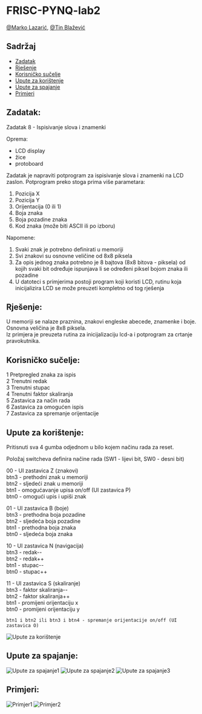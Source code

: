 # FRISC-PYNQ-lab2

[@Marko Lazarić](https://github.com/mlazaric), [@Tin Blažević](https://github.com/TinBlazevic)

## Sadržaj
- [Zadatak](#zadatak)
- [Rješenje](#rješenje)
- [Korisničko sučelje](#korisničko-sučelje)
- [Upute za korištenje](#korisničko-sučelje)
- [Upute za spajanje](#upute-za-spajanje)
- [Primjeri](#primjeri)

## Zadatak: 
Zadatak 8 - Ispisivanje slova i znamenki

Oprema:
- LCD display
- žice
- protoboard

Zadatak je napraviti potprogram za ispisivanje slova i znamenki na LCD zaslon. Potprogram
preko stoga prima više parametara:
1. Pozicija X
2. Pozicija Y
3. Orijentacija (0 ili 1)
4. Boja znaka
5. Boja pozadine znaka
6. Kod znaka (može biti ASCII ili po izboru)

Napomene:
1. Svaki znak je potrebno definirati u memoriji
2. Svi znakovi su osnovne veličine od 8x8 piksela
3. Za opis jednog znaka potrebno je 8 bajtova (8x8 bitova - piksela) od kojih svaki bit
određuje ispunjava li se određeni piksel bojom znaka ili pozadine
4. U datoteci s primjerima postoji program koji koristi LCD, rutinu koja inicijalizira LCD se
može preuzeti kompletno od tog rješenja

## Rješenje:
U memoriji se nalaze praznina, znakovi engleske abecede, znamenke i boje.  
Osnovna veličina je 8x8 piksela.  
Iz primjera je preuzeta rutina za inicijalizaciju lcd-a i potprogram za crtanje pravokutnika.  

## Korisničko sučelje: 
  1 Pretpregled znaka za ispis  
  2 Trenutni redak   
  3 Trenutni stupac  
  4 Trenutni faktor skaliranja  
  5 Zastavica za način rada  
  6 Zastavica za omogućen ispis  
  7 Zastavica za spremanje orijentacije  

## Upute za korištenje:
Pritisnuti sva 4 gumba odjednom u bilo kojem načinu rada za reset.

Položaj switcheva definira načine rada (SW1 - lijevi bit, SW0 - desni bit)

00 - UI zastavica Z (znakovi)  
    btn3 - prethodni znak u memoriji  
    btn2 - sljedeći znak u memoriji  
    btn1 - omogućavanje upisa on/off (UI zastavica P)  
    btn0 - omogući upis i upiši znak  
    
01 - UI zastavica B (boje)  
    btn3 - prethodna boja pozadine  
    btn2 - sljedeća boja pozadine  
    btn1 - prethodna boja znaka  
    btn0 - sljedeća boja znaka  
    
10 - UI zastavica N (navigacija)  
    btn3 - redak--  
    btn2 - redak++  
    btn1 - stupac--  
    btn0 - stupac++  
    
11 - UI zastavica S (skaliranje)  
    btn3 - faktor skaliranja--  
    btn2 - faktor skaliranja++  
    btn1 - promijeni orijentaciju x  
    btn0 - promijeni orijentaciju y  
	
    btn1 i btn2 ili btn3 i btn4 - spremanje orijentacije on/off (UI zastavica O)
    
![Upute za korištenje](/Slike/upute/4.jpg?raw=true "")


## Upute za spajanje:

![Upute za spajanje1](/Slike/upute/1.jpg?raw=true "")
![Upute za spajanje2](/Slike/upute/2.jpg?raw=true "")
![Upute za spajanje3](/Slike/upute/3.jpg?raw=true "")


## Primjeri:

![Primjer1](/Slike/primjeri/8.jpg?raw=true "")
![Primjer2](/Slike/primjeri/9.jpg?raw=true "")
